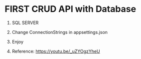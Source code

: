 # FIRST CRUD API with Database
1. SQL SERVER
2. Change ConnectionStrings in appsettings.json
   
4. Enjoy
5. Reference: https://youtu.be/_uZYOgzYheU
